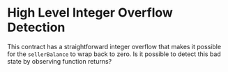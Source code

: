 # High Level Integer Overflow Detection

This contract has a straightforward integer overflow that makes it possible for the `sellerBalance` to wrap back to zero. Is it possible to detect this bad state by observing function returns?

